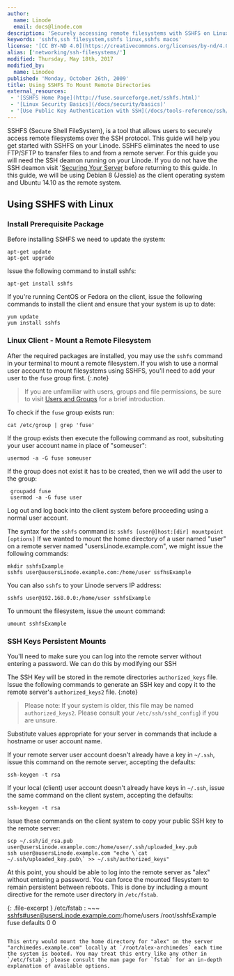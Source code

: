 ```yaml
---
author:
  name: Linode
  email: docs@linode.com
description: 'Securely accessing remote filesystems with SSHFS on Linux.'
keywords: 'sshfs,ssh filesystem,sshfs linux,sshfs macos'
license: '[CC BY-ND 4.0](https://creativecommons.org/licenses/by-nd/4.0)'
alias: ['networking/ssh-filesystems/']
modified: Thursday, May 18th, 2017
modified_by:
  name: Linodee
published: 'Monday, October 26th, 2009'
title: Using SSHFS To Mount Remote Directories
external_resources:
 - '[SSHFS Home Page](http://fuse.sourceforge.net/sshfs.html)'
 - '[Linux Security Basics](/docs/security/basics)'
 - '[Use Public Key Authentication with SSH](/docs/tools-reference/ssh/use-public-key-authentication-with-ssh)'
---
```


SSHFS (Secure Shell FileSystem), is a tool that allows users to securely access remote filesystems over the SSH protocol. This guide will help you get started with SSHFS on your Linode. SSHFS eliminates the need to use FTP/SFTP to transfer files to and from a remote server. For this guide you will need the SSH deamon running on your Linode. If you do not have the SSH deamon visit '[Securing Your Server](/docs/security/securing-your-server.md) before returning to this guide. 
In this guide, we will be using Debian 8 (Jessie) as the client operating system and Ubuntu 14.10 as the remote system. 

## Using SSHFS with Linux

### Install Prerequisite Package

Before installing SSHFS we need to update the system: 

    apt-get update
    apt-get upgrade

Issue the following command to install sshfs:

    apt-get install sshfs
	

If you're running CentOS or Fedora on the client, issue the following commands to install the client and ensure that your system is up to date:

    yum update
    yum install sshfs

### Linux Client - Mount a Remote Filesystem

After the required packages are installed, you may use the `sshfs` command in your terminal to mount a remote filesystem. If you wish to use a normal user account to mount filesystems using SSHFS, you'll need to add your user to the `fuse` group first. 
{:.note}
> If you are unfamiliar with users, groups and file permissions, be sure to visit [Users and Groups](/docs/tools-reference/linux-users-and-groups) for a brief introduction. 

To check if the `fuse` group exists run: 
	
	cat /etc/group | grep 'fuse' 

If the group exists then execute the following command as root, subsituting your user account name in place of "someuser":
	
	usermod -a -G fuse someuser 

If the group does not exist it has to be created, then we will add the user to the group: 
	 
	 groupadd fuse
	 usermod -a -G fuse user 
	
Log out and log back into the client system before proceeding using a normal user account.

The syntax for the `sshfs` command is: `sshfs [user@]host:[dir] mountpoint [options]`
If we wanted to mount the home directory of a user named "user" on a remote server named "usersLinode.example.com", we might issue the following commands:

    mkdir sshfsExample
    sshfs user@ausersLinode.example.com:/home/user ssfhsExample


You can also `sshfs` to your Linode servers IP address: 
	
	sshfs user@192.168.0.0:/home/user sshfsExample
	
To unmount the filesystem, issue the `umount` command:

    umount sshfsExample
	

### SSH Keys Persistent Mounts

You'll need to make sure you can log into the remote server without entering a password. We can do this by modifying our SSH 

The SSH Key will be stored in the remote directories `authorized_keys` file. Issue the following commands to generate an SSH key and copy it to the remote server's `authorized_keys2` file. 
{:note}
>Please note: If your system is older, this file may be named `authorized_keys2`. Please consult your `/etc/ssh/sshd_config`) if you are unsure. 

Substitute values appropriate for your server in commands that include a hostname or user account name.

If your remote server user account doesn't already have a key in `~/.ssh`, issue this command on the remote server, accepting the defaults:

    ssh-keygen -t rsa

If your local (client) user account doesn't already have keys in `~/.ssh`, issue the same command on the client system, accepting the defaults:

    ssh-keygen -t rsa

Issue these commands on the client system to copy your public SSH key to the remote server:

    scp ~/.ssh/id_rsa.pub user@usersLinode.example.com:/home/user/.ssh/uploaded_key.pub
    ssh user@ausersLinode.example.com "echo \`cat ~/.ssh/uploaded_key.pub\` >> ~/.ssh/authorized_keys"

At this point, you should be able to log into the remote server as "alex" without entering a password. 
You can force the mounted filesystem to remain persistent between reboots. This is done by including a mount directive for the remote user directory in `/etc/fstab`.  

{: .file-excerpt }
/etc/fstab
: ~~~
	<sshfs#user@usersLinode.example.com>:/home/users /root/sshfsExample fuse defaults 0 0
~~~

This entry would mount the home directory for "alex" on the server "archimedes.example.com" locally at `/root/alex-archimedes` each time the system is booted. You may treat this entry like any other in `/etc/fstab`; please consult the man page for `fstab` for an in-depth explanation of available options.


